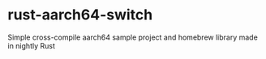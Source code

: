 # rust-aarch64-switch
Simple cross-compile aarch64 sample project and homebrew library made in nightly Rust
